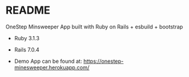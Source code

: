 # README

OneStep Minsweeper App built with  Ruby on Rails + esbuild + bootstrap

* Ruby 3.1.3

* Rails 7.0.4

* Demo App can be found at: https://onestep-minesweeper.herokuapp.com/
